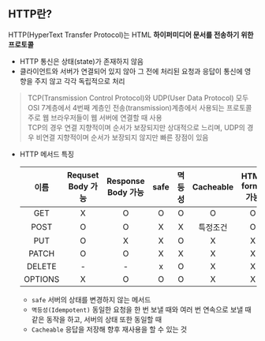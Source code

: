 ## HTTP란?

HTTP(HyperText Transfer Protocol)는 HTML **하이퍼미디어 문서를 전송하기 위한 프로토콜**

- HTTP 통신은 상태(state)가 존재하지 않음   
- 클라이언트와 서버가 연결되어 있지 않아 그 전에 처리된 요청과 응답이 통신에 영향을 주지 않고 각각 독립적으로 처리

> TCP(Transmission Control Protocol)와 UDP(User Data Protocol) 모두 OSI 7계층에서 4번째 계층인 전송(transmission)계층에서 사용되는 프로토콜   
주로 웹 브라우저들이 웹 서버에 연결할 때 사용   
TCP의 경우 연결 지향적이며 순서가 보장되지만 상대적으로 느리며, UDP의 경우 비연결 지향적이며 순서가 보장되지 않지만 빠른 장점이 있음

- HTTP 메서드 특징

    |이름|Requset Body 가능|Response Body 가능|safe|멱등성|Cacheable|HTML forms 가능|
    |:---:|:---:|:---:|:---:|:---:|:---:|:---:|
    |GET|X|O|O|O|O|O|
    |POST|O|O|X|X|특정조건|O|
    |PUT|O|X|X|O|X|X|
    |PATCH|O|O|X|X|X|X|
    |DELETE|-|-|x|O|X|X|
    |OPTIONS|X|O|O|O|X|X|

    - `safe` 서버의 상태를 변경하지 않는 메서드
    - `멱등성(Idempotent)` 동일한 요청을 한 번 보낼 때와 여러 번 연속으로 보낼 때 같은 동작을 하고, 서버의 상태 또한 동일할 때
    - `Cacheable` 응답을 저장해 향후 재사용을 할 수 있는 것
